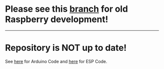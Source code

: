 # Please see this [branch](https://github.com/PaulusElektrus/energy_cube/tree/Old_Prototype_RaspberryPi) for old Raspberry development!

---------------------------------------------------------------------------------------------------------

# Repository is NOT up to date!

See [here](https://github.com/PaulusElektrus/EnergyCube-Arduino) for Arduino Code and [here](https://github.com/PaulusElektrus/EnergyCube-ESP) for ESP Code.

